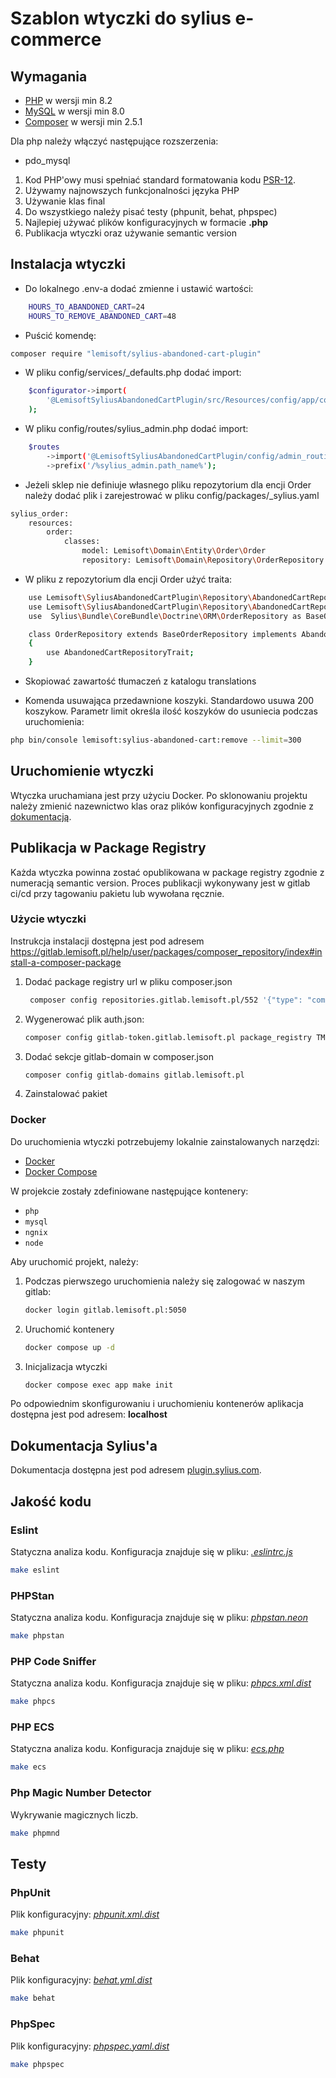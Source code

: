 # Szablon wtyczki do sylius e-commerce

## Wymagania

- [PHP](https://www.php.net) w wersji min 8.2
- [MySQL](https://www.mysql.com) w wersji min 8.0
- [Composer](https://getcomposer.org) w wersji min 2.5.1

Dla php należy włączyć następujące rozszerzenia:

- pdo_mysql

1. Kod PHP'owy musi spełniać standard formatowania kodu [PSR-12](https://www.php-fig.org/psr/psr-12/).
2. Używamy najnowszych funkcjonalności języka PHP
3. Używanie klas final
4. Do wszystkiego należy pisać testy (phpunit, behat, phpspec)
5. Najlepiej używać plików konfiguracyjnych w formacie **.php**
6. Publikacja wtyczki oraz używanie semantic version

## Instalacja wtyczki
- Do lokalnego .env-a dodać zmienne i ustawić wartości:
```bash
    HOURS_TO_ABANDONED_CART=24
    HOURS_TO_REMOVE_ABANDONED_CART=48
```
- Puścić komendę:
```bash
composer require "lemisoft/sylius-abandoned-cart-plugin"
```
- W pliku config/services/_defaults.php dodać import:
```bash
    $configurator->import(
        '@LemisoftSyliusAbandonedCartPlugin/src/Resources/config/app/config.php',
    );
```
- W pliku config/routes/sylius_admin.php dodać import:
```bash
    $routes
        ->import('@LemisoftSyliusAbandonedCartPlugin/config/admin_routing.yml')
        ->prefix('/%sylius_admin.path_name%');
```
- Jeżeli sklep nie definiuje własnego pliku repozytorium dla encji Order należy dodać plik i zarejestrować w pliku config/packages/_sylius.yaml
```bash
sylius_order:
    resources:
        order:
            classes:
                model: Lemisoft\Domain\Entity\Order\Order
                repository: Lemisoft\Domain\Repository\OrderRepository #Przykladowy namespace do OrderRepository
```

- W pliku z repozytorium dla encji Order użyć traita:
```bash
    use Lemisoft\SyliusAbandonedCartPlugin\Repository\AbandonedCartRepositoryInterface;
    use Lemisoft\SyliusAbandonedCartPlugin\Repository\AbandonedCartRepositoryTrait;
    use  Sylius\Bundle\CoreBundle\Doctrine\ORM\OrderRepository as BaseOrderRepository;

    class OrderRepository extends BaseOrderRepository implements AbandonedCartRepositoryInterface
    {
        use AbandonedCartRepositoryTrait;
    }
```
- Skopiować zawartość tłumaczeń z katalogu translations

- Komenda usuwająca przedawnione koszyki. Standardowo usuwa 200 koszykow. Parametr limit określa ilość koszyków do usuniecia podczas uruchomienia:
```bash
php bin/console lemisoft:sylius-abandoned-cart:remove --limit=300
```

## Uruchomienie wtyczki

Wtyczka uruchamiana jest przy użyciu Docker.
Po sklonowaniu projektu należy zmienić nazewnictwo klas oraz plików konfiguracyjnych zgodnie z [dokumentacją](https://docs.sylius.com/en/latest/book/plugins/guide/naming.html).

## Publikacja w Package Registry

Każda wtyczka powinna zostać opublikowana w package registry zgodnie z numeracją semantic version. Proces publikacji wykonywany jest w gitlab ci/cd przy tagowaniu pakietu lub wywołana ręcznie.

### Użycie wtyczki

Instrukcja instalacji dostępna jest pod adresem https://gitlab.lemisoft.pl/help/user/packages/composer_repository/index#install-a-composer-package

1. Dodać package registry url w pliku composer.json
   ```bash
    composer config repositories.gitlab.lemisoft.pl/552 '{"type": "composer", "url": "https://gitlab.lemisoft.pl/api/v4/group/552/-/packages/composer/packages.json"}
   ```
2. Wygenerować plik auth.json:
   ```bash
   composer config gitlab-token.gitlab.lemisoft.pl package_registry TM5p6E7xhmjbYtMwLMde
   ```

3. Dodać sekcje gitlab-domain w composer.json
   ```bash
   composer config gitlab-domains gitlab.lemisoft.pl
   ```
4. Zainstalować pakiet

### Docker

Do uruchomienia wtyczki potrzebujemy lokalnie zainstalowanych narzędzi:

* [Docker](https://www.docker.com/get-started)
* [Docker Compose](https://docs.docker.com/compose/install/)

W projekcie zostały zdefiniowane następujące kontenery:

* `php`
* `mysql`
* `ngnix`
* `node`

Aby uruchomić projekt, należy:

1. Podczas pierwszego uruchomienia należy się zalogować w naszym gitlab:

    ```bash
   docker login gitlab.lemisoft.pl:5050
    ```

2. Uruchomić kontenery
    ```bash
    docker compose up -d
    ```

3. Inicjalizacja wtyczki
    ```bash
   docker compose exec app make init
    ```

Po odpowiednim skonfigurowaniu i uruchomieniu kontenerów aplikacja dostępna jest pod adresem: **localhost**

## Dokumentacja Sylius'a

Dokumentacja dostępna jest pod adresem [plugin.sylius.com](https://docs.sylius.com/en/latest/book/plugins/guide/index.html).

## Jakość kodu

### Eslint

Statyczna analiza kodu. Konfiguracja znajduje się w pliku: *[.eslintrc.js](.eslintrc.js)*

```bash
make eslint
```

### PHPStan

Statyczna analiza kodu. Konfiguracja znajduje się w pliku: *[phpstan.neon](phpstan.neon)*

```bash
make phpstan
```

### PHP Code Sniffer

Statyczna analiza kodu. Konfiguracja znajduje się w pliku: *[phpcs.xml.dist](phpcs.xml.dist)*

```bash
make phpcs
```

### PHP ECS

Statyczna analiza kodu. Konfiguracja znajduje się w pliku: *[ecs.php](ecs.php)*

```bash
make ecs
```

### Php Magic Number Detector

Wykrywanie magicznych liczb.

```bash
make phpmnd
```

## Testy

### PhpUnit

Plik konfiguracyjny: *[phpunit.xml.dist](phpunit.xml.dist)*

```bash
make phpunit
```

### Behat

Plik konfiguracyjny: *[behat.yml.dist](behat.yml.dist)*

```bash
make behat
```

### PhpSpec

Plik konfiguracyjny: *[phpspec.yaml.dist](phpspec.yml.dist)*

```bash
make phpspec
```
